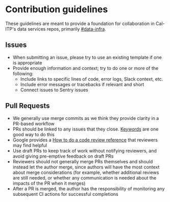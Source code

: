 # Contribution guidelines

These guidelines are meant to provide a foundation for collaboration in Cal-ITP's data services repos,
primarily [#data-infra](https://github.com/cal-itp/data-infra).

## Issues
* When submitting an issue, please try to use an existing template if one is appropriate
* Provide enough information and context; try to do one or more of the following:
    * Include links to specific lines of code, error logs, Slack context, etc.
    * Include error messages or tracebacks if relevant and short
    * Connect issues to Sentry issues

## Pull Requests
* We generally use merge commits as we think they provide clarity in a PR-based workflow
* PRs should be linked to any issues that they close. [Keywords](https://docs.github.com/en/issues/tracking-your-work-with-issues/linking-a-pull-request-to-an-issue#linking-a-pull-request-to-an-issue-using-a-keyword) are one good way to do this
* Google provides a [How to do a code review reference](https://google.github.io/eng-practices/review/reviewer/) that reviewers may find helpful
* Use draft PRs to keep track of work without notifying reviewers, and avoid giving pre-emptive feedback on draft PRs
* Reviewers should not generally merge PRs themselves and should instead let the author merge, since authors will have the most context about merge considerations (for example, whether additional reviews are still needed, or whether any communication is needed about the impacts of the PR when it merges)
* After a PR is merged, the author has the responsibility of monitoring any subsequent CI actions for successful completions
